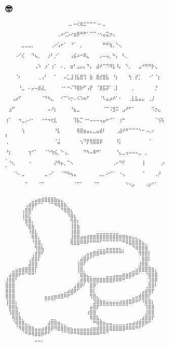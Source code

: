 # 🤓

⠀⠀⠀⠀⠀⠀⠀⠀⠀⠀⠀⠀⠀⠀⠀⠀⠀⠀⠀⢀⡀⠤⢔⣶⣒⠒⠒⠒⠠⠄⣀⠀⠀⠀⠀⠀⠀⠀⠀⠀⠀⠀⠀⠀⠀⠀⠀⠀⠀⠀
⠀⠀⠀⠀⠀⠀⠀⠀⠀⠀⠀⠀⠀⠀⠀⠀⢀⠴⢊⡡⠔⣶⡿⠛⠛⠁⠉⠉⠐⠢⣤⣭⡲⢄⠀⠀⠀⠀⠀⠀⠀⠀⠀⠀⠀⠀⠀⠀⠀⠀
⠀⠀⠀⠀⠀⣀⣀⣀⡀⠀⠀⠀⠀⠀⢀⠔⢡⠖⠁⠀⠘⠁⠀⡀⠀⠀⠀⠀⠀⠀⠛⠛⢷⡀⠑⢄⠀⠀⠀⠀⠀⠀⠀⠀⠀⠀⠀⠀⠀⠀
⠀⠀⠀⠠⠊⢎⠀⠀⠙⢦⡀⠀⠀⡰⠃⡐⠁⠀⠀⠀⢠⣮⠴⠒⠿⣄⠀⠀⠀⡠⠤⢤⡀⠓⡄⠀⠣⡀⠀⠀⠀⠀⠀⠀⠀⠀⠀⠀⠀⠀
⠀⠀⠀⠀⠀⠀⠀⠀⠀⢠⠱⠀⡰⠁⢰⠁⠀⠄⡀⠀⣶⠃⣠⡤⡄⠙⡄⠀⣼⠞⠉⠙⠻⣇⠸⡄⠀⠑⡀⠀⠀⣠⠚⠛⠛⡗⢄⠀⠀⠀
⠀⠀⠀⠈⠆⠀⠀⠀⠀⠀⢀⢠⠃⠀⠀⠁⠀⠀⠤⣁⣸⢸⣧⣿⢹⠀⣷⠀⣿⣞⣿⣧⠀⠘⡆⠀⠀⠀⢳⠀⡞⡁⠀⠀⠐⠁⠈⡆⠀⠀
⠀⠀⠀⠀⠘⣀⠀⠄⡤⠤⣾⣼⡀⠀⠀⠀⠀⠐⠂⠒⠌⠹⣿⡷⠋⢠⡟⠀⠈⣿⣯⡽⠁⢀⡇⠀⠀⠀⠀⡀⠀⠀⠀⠀⠀⠀⡘⠀⠀⠀
⠀⠀⢠⡴⠋⠀⠀⠀⠀⠀⠀⠈⠙⠳⣄⠀⠀⠊⠉⠱⡒⠄⠪⠱⠶⠋⠀⠀⠀⠈⠣⣤⡴⠞⠁⠂⠀⠀⢀⣇⣧⣤⣄⠀⢀⡸⠀⠀⠀⠀
⠀⣰⠋⠀⠀⠀⠀⠀⠀⠀⠀⠀⠀⠤⠜⡆⠀⠀⠀⠀⠘⣦⣀⠀⠀⠀⠀⠀⠀⠀⠈⠉⠨⣻⠭⠀⣠⠞⠋⠁⠀⠀⠀⠀⠀⠩⡲⣄⠀⠀
⢰⠁⠀⠀⠲⣀⡠⠔⠂⠀⠀⠐⠒⠲⢖⣇⠀⠀⠀⠀⠀⢹⣧⡉⠐⠒⠤⠤⠤⢤⣤⠖⠊⠁⠀⢰⠓⠀⠀⠀⠀⠀⠀⠀⠀⠀⠈⢪⢧⠀
⠀⠀⠀⠀⠀⢱⠀⠀⠀⠀⠀⠀⠀⠀⠀⠘⣇⠀⠀⠀⠀⠀⢿⣿⣶⣤⣄⣀⣤⣾⠇⠀⠀⠀⢀⣼⠞⠛⠉⠉⠉⠑⠒⠠⢄⠔⠀⠀⠀⠇
⢀⠀⠀⠀⠀⠀⠀⠀⠀⠀⠀⠀⠀⠀⠀⠈⣬⠀⠀⠀⠀⠀⠀⢢⠙⡟⢿⣿⣿⡿⠀⠀⠀⠀⠸⡅⠀⠀⠀⠀⠀⠀⠀⠀⠈⠀⠀⠀⠀⠀
⠘⡆⠀⠀⠀⠀⠀⢲⠊⠁⠀⠀⠈⠑⢳⢮⡀⠑⢠⡀⠀⠀⠀⠀⠙⠳⠤⠿⠛⠁⠀⠀⠀⠀⠘⣄⣀⢤⠤⠤⠤⣀⠀⡀⠀⠀⠀⠀⠀⡀
⠀⠘⢆⠀⠀⠀⠀⠐⠀⠀⠀⠀⠀⠀⠀⡜⠻⡦⡀⠉⠢⠀⠀⠀⠀⠀⠀⠀⠀⠀⠀⠀⠀⢀⠔⠙⠏⠀⠀⠀⠀⠀⢸⠀⠀⠀⠀⠀⡰⠁
⠀⠀⠀⠑⠄⣀⠀⠀⠀⠀⠀⠀⣀⠠⠊⠀⠀⠈⠙⠳⢦⣄⠀⠀⠀⠀⠀⠀⠀⣀⡀⠔⠊⠁⠀⠐⢄⠀⠀⠀⠀⠀⠈⠀⠀⠀⢀⠜⠀⠀
⠀⠀⠀⠀⠀⠀⠉⠀⠀⠀⠈⠉⠀⠀⠀⠀⠀⠀⠀⠀⠀⠈⠉⠁⠀⠀⠀⠈⠉⠀⠀⠀⠀⠀⠀⠀⠀⠑⠢⡤⠀⠀⠀⠠⡴⠊⠁⠀⠀⠀

⠀⠀⠀⠀⠀⠀⠀⠀⣀⣤⣶⣾⣿⣿⣿⣷⣦⣄⠀⠀⠀⠀⠀⠀⠀⠀⠀⠀⠀⠀⠀⠀⠀⠀⠀⠀⠀⠀⠀⠀⠀⠀⠀⠀⠀⠀⠀
⠀⠀⠀⠀⠀⠀⢠⣾⣿⠟⠉⠁⠀⠈⠉⠻⢿⣿⣷⡀⠀⠀⠀⠀⠀⠀⠀⠀⠀⠀⠀⠀⠀⠀⠀⠀⠀⠀⠀⠀⠀⠀⠀⠀⠀⠀⠀
⠀⠀⠀⠀⠀⢠⣿⣿⠃⠀⠀⠀⠀⠀⠀⠀⠀⠙⢿⣿⣆⠀⠀⠀⠀⠀⠀⠀⠀⠀⠀⠀⠀⠀⠀⠀⠀⠀⠀⠀⠀⠀⠀⠀⠀⠀⠀
⠀⠀⠀⠀⠀⢸⣿⣏⠀⠀⠀⠀⠀⠀⠀⠀⠀⠀⠀⠹⣿⣆⠀⠀⠀⠀⠀⠀⠀⠀⠀⠀⠀⠀⠀⠀⠀⠀⠀⠀⠀⠀⠀⠀⠀⠀⠀
⠀⠀⠀⠀⠀⠈⣿⣿⡄⠀⠀⠀⠀⠀⠀⠀⠀⠀⠀⠀⢻⣿⡆⠀⠀⠀⠀⠀⠀⠀⠀⠀⠀⠀⠀⠀⠀⠀⠀⠀⠀⠀⠀⠀⠀⠀⠀
⠀⠀⠀⠀⠀⠀⠘⣿⣷⠀⠀⠀⠀⠀⠀⠀⠀⠀⠀⠀⢸⣿⣷⠀⠀⠀⠀⠀⠀⠀⠀⠀⠀⠀⠀⠀⠀⠀⠀⠀⠀⠀⠀⠀⠀⠀⠀
⠀⠀⠀⠀⠀⠀⠀⠸⣿⣇⠀⠀⠀⠀⠀⠀⠀⠀⠀⠀⢸⣿⣿⠀⠀⠀⠀⠀⣀⣀⣀⣀⣀⣀⣀⠀⠀⠀⠀⠀⠀⠀⠀⠀⠀⠀⠀
⠀⠀⠀⠀⠀⠀⠀⠀⢿⣿⡄⠀⠀⠀⠀⠀⠀⠀⠀⠀⣸⣿⣿⣴⣶⣾⣿⣿⣿⣿⣿⣿⣿⣿⣿⣿⣿⣷⣶⣤⣄⡀⠀⠀⠀⠀⠀
⠀⠀⠀⠀⠀⠀⠀⠀⠘⣿⣿⡀⠀⠀⠀⠀⠀⠀⠀⠀⢿⣿⣿⠿⠿⠟⠛⠛⠛⠋⠉⠉⠉⠉⠉⠉⠛⠿⣿⣿⣿⣿⣦⡀⠀⠀⠀
⠀⠀⠀⠀⠀⠀⠀⠀⠀⢻⣿⣧⠀⠀⠀⠀⠀⠀⠀⠀⠀⠀⠀⠀⠀⠀⠀⠀⢀⣀⣀⣤⣤⣤⣤⣄⡀⠀⠀⠙⢿⣿⣿⣿⠀⠀⠀
⠀⠀⠀⠀⠀⠀⠀⠀⢀⣾⣿⠏⠀⠀⠀⠀⠀⠀⠀⠀⠀⠀⠀⠀⢀⣤⣶⣿⣿⠿⠿⠛⠛⠛⠛⠛⠃⠀⠀⠀⠀⢻⣿⣿⡇⠀⠀
⠀⠀⠀⠀⠀⠀⠀⢀⣾⣿⡏⠀⠀⠀⠀⠀⠀⠀⠀⠀⠀⠀⠀⣴⣿⡿⠋⠁⠀⠀⠀⠀⠀⠀⠀⠀⠀⠀⠀⠀⠀⠀⣿⣿⡇⠀⠀
⠀⠀⠀⠀⠀⠀⠀⣼⣿⣿⠀⠀⠀⠀⠀⠀⠀⠀⠀⠀⠀⠀⢸⣿⠏⠀⠀⠀⠀⠀⠀⠀⠀⠀⠀⠀⠀⠀⠀⠀⠀⣸⣿⣿⡀⠀⠀
⠀⠀⣀⣤⣶⣾⣿⣿⣿⡏⠀⠀⠀⠀⠀⠀⠀⠀⠀⠀⠀⠀⢸⣿⡀⠀⠀⠀⠀⠀⠀⠀⠀⠀⠀⠀⠀⠀⠀⣀⣴⣿⣿⣿⣿⣷⡄
⠀⣴⣿⣿⠟⠛⠉⠛⠛⠁⠀⠀⠀⠀⠀⠀⠀⠀⠀⠀⠀⠀⠈⣿⣷⣄⡀⠀⠀⠀⠀⣀⣀⣠⣤⣤⣶⣶⣿⡿⠛⠁⠀⠘⣿⣿⣿
⣸⣿⣿⠃⠀⠀⠀⠀⠀⠀⠀⠀⠀⠀⠀⠀⠀⠀⠀⠀⠀⠀⢀⣾⣿⢿⣿⣿⣿⣿⣿⣿⣿⡿⠿⠿⠛⠉⠁⠀⠀⠀⠀⠀⣹⣿⡿
⣿⣿⣿⠀⠀⠀⠀⠀⠀⠀⠀⠀⠀⠀⠀⠀⠀⠀⠀⠀⠀⣠⣿⡿⠃⠀⣿⡿⠁⠀⠀⠀⠀⠀⠀⠀⠀⠀⠀⠀⠀⠀⠀⢀⣿⣿⠇
⣿⣿⣿⠀⠀⠀⠀⠀⠀⠀⠀⠀⠀⠀⠀⠀⠀⠀⣀⣴⣾⡿⠋⠀⠀⠀⣿⡇⠀⠀⠀⠀⠀⠀⠀⠀⠀⠀⠀⠀⠀⠀⣠⣾⣿⡟⠀
⣿⣿⣿⠀⠀⠀⠀⠀⠀⠀⠀⠀⣤⣤⣴⣶⣾⣿⠿⠟⠉⠀⠀⠀⠀⠀⢻⣿⣄⠀⠀⠀⠀⠀⠀⠀⠀⠀⠀⣀⣤⣾⣿⣿⡏⠀⠀
⢸⣿⣿⡄⠀⠀⠀⠀⠀⠀⠀⠀⠉⠉⠉⠁⠀⠀⠀⠀⠀⠀⠀⠀⠀⠀⠀⣹⣿⣷⣶⣤⣤⣤⣤⣴⣶⣾⣿⡿⠟⠋⠹⣿⣿⡆⠀
⠈⣿⣿⣧⠀⠀⠀⠀⠀⠀⠀⠀⠀⠀⠀⠀⠀⠀⠀⠀⠀⠀⠀⠀⠀⠀⣴⣿⡟⠉⠉⠉⠉⠉⠉⠉⠉⠉⠀⠀⠀⠀⠀⢹⣿⣿⠀
⠀⢹⣿⣿⡄⠀⠀⠀⠀⠀⠀⠀⠀⠀⠀⠀⠀⠀⠀⠀⠀⠀⠀⠀⠀⢰⣿⣿⠀⠀⠀⠀⠀⠀⠀⠀⠀⠀⠀⠀⠀⠀⠀⣸⣿⣿⠀
⠀⠀⢿⣿⣷⡀⠀⠀⠀⠀⠀⠀⠀⠀⣀⡀⠀⠀⠀⠀⠀⠀⠀⠀⠀⠀⢿⣿⣧⡀⠀⠀⠀⠀⠀⠀⠀⠀⠀⠀⠀⢀⣴⣿⣿⡟⠀
⠀⠀⠈⢿⣿⣿⣄⡀⠀⠀⠀⠀⠀⣼⣿⣿⣶⣄⡀⠀⠀⠀⠀⠀⠀⠀⠀⠛⢿⣿⣶⣤⣤⣀⣀⣀⣀⣠⣤⣴⣾⣿⣿⠿⠋⠀⠀
⠀⠀⠀⠈⠻⣿⣿⣿⣷⣤⣤⣴⣾⣿⡿⠻⣿⣿⣿⣶⣦⣤⣤⣤⣤⣤⣴⣶⣾⣿⣿⣿⣿⣿⣿⣿⣿⠿⠿⠿⠛⠋⠁⠀⠀⠀⠀
⠀⠀⠀⠀⠀⠈⠛⠿⢿⣿⣿⡿⠟⠋⠀⠀⠀⠈⠉⠙⠛⠛⠻⠿⠿⠿⠿⠿⠿⠛⠛⠉⠀⠀⠀⠀⠀⠀⠀⠀⠀⠀⠀⠀⠀⠀⠀
⠀⠀⠀⠀⠀⠀⠀⠀⠀⣀⣀⡀⠀⠀⠀⠀⠀⠀⠀⠀⠀⠀⠀⠀⠀⠀⠀⠀⠀⠀⠀⠀⠀⠀⠀⠀⠀⠀⠀⠀⠀⠀⠀⠀⠀⠀⠀
